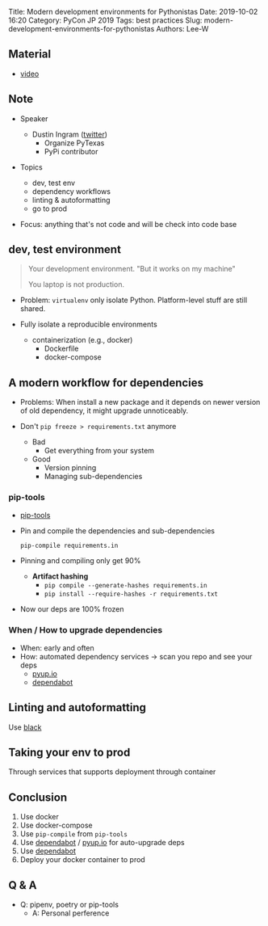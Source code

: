 Title: Modern development environments for Pythonistas
Date: 2019-10-02 16:20
Category: PyCon JP 2019
Tags: best practices
Slug: modern-development-environments-for-pythonistas
Authors: Lee-W

## Material
* [video](https://www.youtube.com/watch?v=d3cj4f63u-A)

## Note
* Speaker
    * Dustin Ingram ([twitter](https://twitter.com/di_codes))
        * Organize PyTexas
        * PyPi contributor

* Topics
    * dev, test env
    * dependency workflows
    * linting & autoformatting
    * go to prod

* Focus: anything that's not code and will be check into code base


## dev, test environment

> Your development environment.
> "But it works on my machine"
> 
> You laptop is not production.

* Problem: `virtualenv` only isolate Python. Platform-level stuff are still shared.

* Fully isolate a reproducible environments
    * containerization (e.g., docker)
        * Dockerfile
        * docker-compose

## A modern workflow for dependencies


* Problems: When install a new package and it depends on newer version of old dependency, it might upgrade unnoticeably.
    
* Don't `pip freeze > requirements.txt` anymore
    * Bad
        * Get everything from your system
    * Good
        * Version pinning
        * Managing sub-dependencies

### pip-tools

* [pip-tools](https://github.com/jazzband/pip-tools/)

* Pin and compile the dependencies and sub-dependencies
    ```sh
    pip-compile requirements.in
    ```
* Pinning and compiling only get 90%
    * **Artifact hashing**
        * `pip compile --generate-hashes requirements.in`
        * `pip install --require-hashes -r requirements.txt`
* Now our deps are 100% frozen

### When / How to upgrade dependencies
* When: early and often
* How: automated dependency services → scan you repo and see your deps 
    * [pyup.io](https://pyup.io)
    * [dependabot](https://dependabot.com)

## Linting and autoformatting
Use [black](https://github.com/ambv/black)

## Taking your env to prod
Through services that supports deployment through container

## Conclusion
1. Use docker
2. Use docker-compose
3. Use `pip-compile` from `pip-tools`
4. Use [dependabot](https://dependabot.com) / [pyup.io](https://pyup.io)
 for auto-upgrade deps
5. Use [dependabot](https://dependabot.com)
6. Deploy your docker container to prod


## Q & A
* Q: pipenv, poetry or pip-tools
    * A: Personal perference